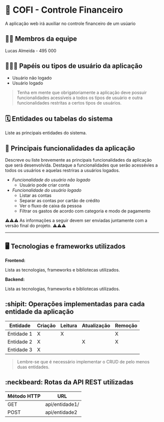 # :checkered_flag: COFI - Controle Financeiro

A aplicação web irá auxiliar no controle financeiro de um usúario

## :technologist: Membros da equipe

Lucas Almeida - 495 000

## :people_holding_hands: Papéis ou tipos de usuário da aplicação

- Usuário não logado
- Usuário logado

> Tenha em mente que obrigatoriamente a aplicação deve possuir funcionalidades acessíveis a todos os tipos de usuário e outra funcionalidades restritas a certos tipos de usuários.

## :spiral_calendar: Entidades ou tabelas do sistema

Liste as principais entidades do sistema.

## :triangular_flag_on_post:	 Principais funcionalidades da aplicação

Descreve ou liste brevemente as principais funcionalidades da aplicação que será desenvolvida. Destaque a funcionalidades que serão acessévies a todos os usuários e aquelas restriras a usuários logados.
- *Funcionalidade do usuário não logado*
  - Usuário pode criar conta
- *Funcionalidade do usuário logado*
  - Listar as contas
  - Separar as contas por cartão de crédito
  - Ver o fluxo de caixa da pessoa
  - Filtrar os gastos de acordo com categoria e modo de pagamento

:warning::warning::warning: As informações a seguir devem ser enviadas juntamente com a versão final do projeto. :warning::warning::warning:


----

## :desktop_computer: Tecnologias e frameworks utilizados

**Frontend:**

Lista as tecnologias, frameworks e bibliotecas utilizados.

**Backend:**

Lista as tecnologias, frameworks e bibliotecas utilizados.


## :shipit: Operações implementadas para cada entidade da aplicação


| Entidade| Criação | Leitura | Atualização | Remoção |
| --- | --- | --- | --- | --- |
| Entidade 1 | X | X |   | X |
| Entidade 2 | X |   | X | X |
| Entidade 3 | X |   |   |   |

> Lembre-se que é necessário implementar o CRUD de pelo menos duas entidades.

## :neckbeard: Rotas da API REST utilizadas

| Método HTTP | URL |
| --- | --- |
| GET | api/entidade1/|
| POST | api/entidade2 |
